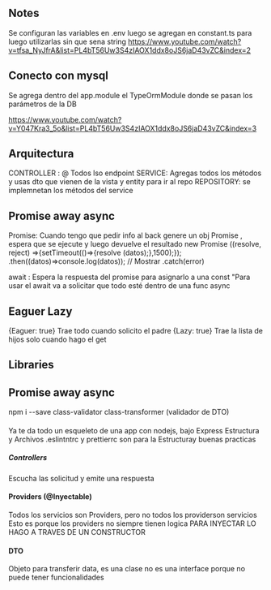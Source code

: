 ## Notes

Se configuran las variables en .env luego se agregan en constant.ts para luego utilizarlas sin que sena string
https://www.youtube.com/watch?v=tfsa_NyJfrA&list=PL4bT56Uw3S4zIAOX1ddx8oJS6jaD43vZC&index=2
## Conecto con mysql
Se agrega dentro del app.module el TypeOrmModule donde se pasan los parámetros de la DB

https://www.youtube.com/watch?v=Y047Kra3_5o&list=PL4bT56Uw3S4zIAOX1ddx8oJS6jaD43vZC&index=3

## Arquitectura

CONTROLLER : @ Todos lso endpoint
SERVICE: Agregas todos los métodos y usas dto que vienen de la vista y entity para ir al repo
REPOSITORY: se implemnetan los métodos del service 



## Promise  away async
Promise: Cuando tengo que pedir info al back genere un obj Promise , espera que se ejecute y luego devuelve el resultado
new Promise ((resolve, reject) =>{setTimeout(()=>{resolve (datos);},1500);});
.then((datos)=>console.log(datos)); // Mostrar
.catch(error)

await : Espera la respuesta del promise para asignarlo a una const
"Para usar el await va a solicitar que todo esté dentro de una func async

## Eaguer Lazy
{Eaguer: true}   Trae todo cuando solicito el padre
{Lazy: true} Trae la lista de hijos solo cuando hago el get

## Libraries
## Promise  away async

npm i --save class-validator class-transformer        (validador de DTO)

####
Ya te da todo un esqueleto de una app con nodejs, bajo Express
Estructura y Archivos
.eslintntrc y prettierrc son para la Estructuray buenas practicas 
##### Controllers
Escucha las solicitud y emite una respuesta

#### Providers (@Inyectable)
Todos los servicios son Providers, pero no todos los providerson servicios
Esto es porque los providers no siempre tienen logica
PARA INYECTAR LO HAGO A TRAVES DE UN CONSTRUCTOR

#### DTO
Objeto para transferir data, es una clase no es una interface porque no puede tener 
funcionalidades
